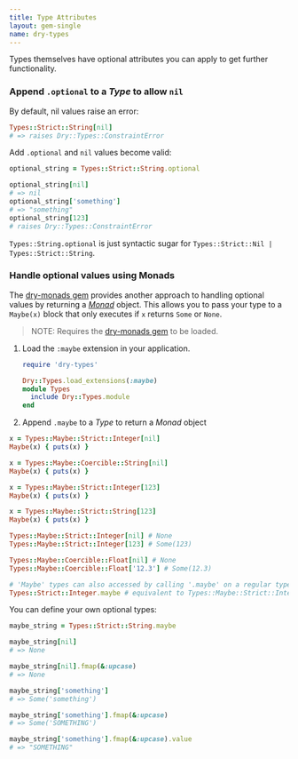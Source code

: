 ```yaml
---
title: Type Attributes
layout: gem-single
name: dry-types
---
```


Types themselves have optional attributes you can apply to get further functionality.

### Append `.optional` to a _Type_ to allow `nil` 

By default, nil values raise an error:

``` ruby
Types::Strict::String[nil]
# => raises Dry::Types::ConstraintError
```

Add `.optional` and `nil` values become valid:

```ruby
optional_string = Types::Strict::String.optional

optional_string[nil]
# => nil
optional_string['something']
# => "something"
optional_string[123]
# raises Dry::Types::ConstraintError
```

`Types::String.optional` is just syntactic sugar for `Types::Strict::Nil | Types::Strict::String`.

### Handle optional values using Monads

The [dry-monads gem](/gems/dry-monads/) provides another approach to handling optional values by returning a [_Monad_](/gems/dry-monads/) object. This allows you to pass your type to a `Maybe(x)` block that only executes if `x` returns `Some` or `None`.

> NOTE: Requires the [dry-monads gem](/gems/dry-monads/) to be loaded.

1. Load the `:maybe` extension in your application.

    ```ruby
    require 'dry-types'
    
    Dry::Types.load_extensions(:maybe)
    module Types
      include Dry::Types.module
    end
    ```
   
2. Append `.maybe` to a _Type_ to return a _Monad_ object  

```ruby
x = Types::Maybe::Strict::Integer[nil]
Maybe(x) { puts(x) }

x = Types::Maybe::Coercible::String[nil]
Maybe(x) { puts(x) }

x = Types::Maybe::Strict::Integer[123]
Maybe(x) { puts(x) }

x = Types::Maybe::Strict::String[123]
Maybe(x) { puts(x) }
```

```ruby
Types::Maybe::Strict::Integer[nil] # None
Types::Maybe::Strict::Integer[123] # Some(123)

Types::Maybe::Coercible::Float[nil] # None
Types::Maybe::Coercible::Float['12.3'] # Some(12.3)

# 'Maybe' types can also accessed by calling '.maybe' on a regular type:
Types::Strict::Integer.maybe # equivalent to Types::Maybe::Strict::Integer
```

You can define your own optional types:

``` ruby
maybe_string = Types::Strict::String.maybe

maybe_string[nil]
# => None

maybe_string[nil].fmap(&:upcase)
# => None

maybe_string['something']
# => Some('something')

maybe_string['something'].fmap(&:upcase)
# => Some('SOMETHING')

maybe_string['something'].fmap(&:upcase).value
# => "SOMETHING"
```
